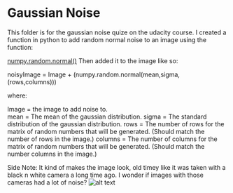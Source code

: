 # Gaussian Noise

This folder is for the gaussian noise quize on the udacity course. I created a function in python to add random normal noise to an image using the function:

[numpy.random.normal()](https://docs.scipy.org/doc/numpy/reference/generated/numpy.random.normal.html)
Then added it to the image like so:  

noisyImage = Image + (numpy.random.normal(mean,sigma,(rows,columns)))

where:

Image = the image to add noise to.  
mean = The mean of the gaussian distribution.
sigma = The standard distribution of the gaussian distribution.
rows = The number of rows for the matrix of random numbers that will be generated. (Should match the number of rows in the image.)
columns = The number of columns for the matrix of random numbers that will be generated. (Should match the number columns in the image.)

Side Note: It kind of makes the image look, old timey like it was taken with a black n white camera a long time ago. I wonder if images with those cameras had a lot of noise?
![alt text](https://raw.github.com/ataffe/computer_vision/master/Gaussian_Noise/noisy.jpg)
